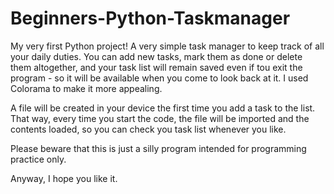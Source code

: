 # Beginners-Python-Taskmanager
 My very first Python project! 
 A very simple task manager to keep track of all your daily duties. 
 You can add new tasks, mark them as done or delete them altogether, and your task list will remain saved even if tou exit the program - so it will be available when you come to look back at it. 
 I used Colorama to make it more appealing.
 
 A file will be created in your device the first time you add a task to the list. That way, every time you start the code, the file will be imported and the contents loaded,
 so you can check you task list whenever you like.
 
 
 Please beware that this is just a silly program intended for programming practice only.
 
 Anyway, I hope you like it.
